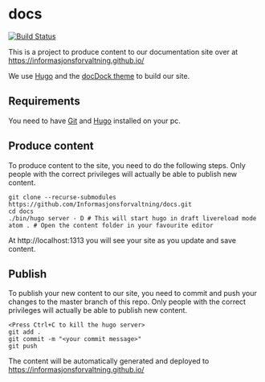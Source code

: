 # docs

[![Build Status](https://travis-ci.org/Informasjonsforvaltning/docs.svg?branch=master)](https://travis-ci.org/Informasjonsforvaltning/docs)

This is a project to produce content to our documentation site over at https://informasjonsforvaltning.github.io/

We use [Hugo](https://gohugo.io/) and the [docDock theme](http://docdock.netlify.com/) to build our site.
## Requirements
You need to have [Git](https://git-scm.com/) and [Hugo](https://gohugo.io/) installed on your pc.
## Produce content
To produce content to the site, you need to do the following steps. Only people with the correct privileges will actually be able to publish new content.
```
git clone --recurse-submodules https://github.com/Informasjonsforvaltning/docs.git
cd docs
./bin/hugo server - D # This will start hugo in draft livereload mode
atom . # Open the content folder in your favourite editor
```
At http://localhost:1313 you will see your site as you update and save content. 
## Publish
To publish your new content to our site, you need to commit and push your changes to the master branch of this repo. Only people with the correct privileges will actually be able to publish new content.
```
<Press Ctrl+C to kill the hugo server>
git add .
git commit -m "<your commit message>"
git push
```
The content will be automatically generated and deployed to https://informasjonsforvaltning.github.io/
